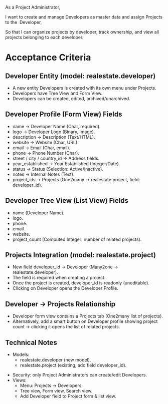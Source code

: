 As a Project Administrator,

I want to create and manage Developers as master data and assign Projects to the  Developer,

So that I can organize projects by developer, track ownership, and view all projects belonging to each developer.



# Acceptance Criteria
## Developer Entity (model: realestate.developer)
- A new entity Developers is created with its own menu under Projects.
- Developers have Tree View and Form View.
- Developers can be created, edited, archived/unarchived.
## Developer Profile (Form View) Fields
- name → Developer Name (Char, required).
- logo → Developer Logo (Binary, image).
- description → Description (Text/HTML).
- website → Website (Char, URL).
- email → Email (Char, email).
- phone → Phone Number (Char).
- street / city / country_id → Address fields.
- year_established → Year Established (Integer/Date).
- status → Status (Selection: Active/Inactive).
- notes → Internal Notes (Text).
- project_ids → Projects (One2many → realestate.project, field: developer_id).
## Developer Tree View (List View) Fields
* name (Developer Name).
* logo.
* phone.
* email.
* website.
* project_count (Computed Integer: number of related projects).
## Projects Integration (model: realestate.project)
- New field developer_id → Developer (Many2one → realestate.developer).
- The field is required when creating a project.
- Once the project is created, developer_id is readonly (uneditable).
- Clicking on Developer opens the Developer Profile.
## Developer → Projects Relationship
- Developer form view contains a Projects tab (One2many list of projects).
- Alternatively, add a smart button on Developer profile showing project count → clicking it opens the list of related projects.
## Technical Notes
* Models:
    * realestate.developer (new model).
    * realestate.project (existing, add field developer_id).
- Security: only Project Administrators can create/edit Developers.
- Views:
    - Menu: Projects → Developers.
    - Tree view, Form view, Search view.
    - Add Developer field to Project form & list view.